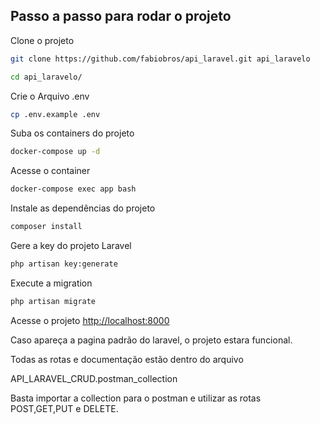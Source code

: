 
## Passo a passo para rodar o projeto

Clone o projeto
```sh
git clone https://github.com/fabiobros/api_laravel.git api_laravelo
```
```sh
cd api_laravelo/
```

Crie o Arquivo .env
```sh
cp .env.example .env
```

Suba os containers do projeto
```sh
docker-compose up -d
```

Acesse o container
```sh
docker-compose exec app bash
```

Instale as dependências do projeto
```sh
composer install
```

Gere a key do projeto Laravel
```sh
php artisan key:generate
```

Execute a migration
```sh
php artisan migrate
```

Acesse o projeto
[http://localhost:8000](http://localhost:8000)

Caso apareça a pagina padrão do laravel, o projeto estara funcional.

Todas as rotas e documentação estão dentro do arquivo

API_LARAVEL_CRUD.postman_collection

Basta importar a collection para o postman e utilizar as rotas POST,GET,PUT e DELETE.


